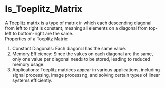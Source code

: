 # Is_Toeplitz_Matrix
A Toeplitz matrix is a type of matrix in which each descending diagonal from left to right is constant, meaning all elements on a diagonal from top-left to bottom-right are the same.
<br>
Properties of a Toeplitz Matrix:
<br>
1. Constant Diagonals: Each diagonal has the same value.<br>
2. Memory Efficiency: Since the values on each diagonal are the same, only one value per diagonal needs to be stored, leading to reduced memory usage.<br>
3. Applications: Toeplitz matrices appear in various applications, including signal processing, image processing, and solving certain types of linear systems efficiently.
